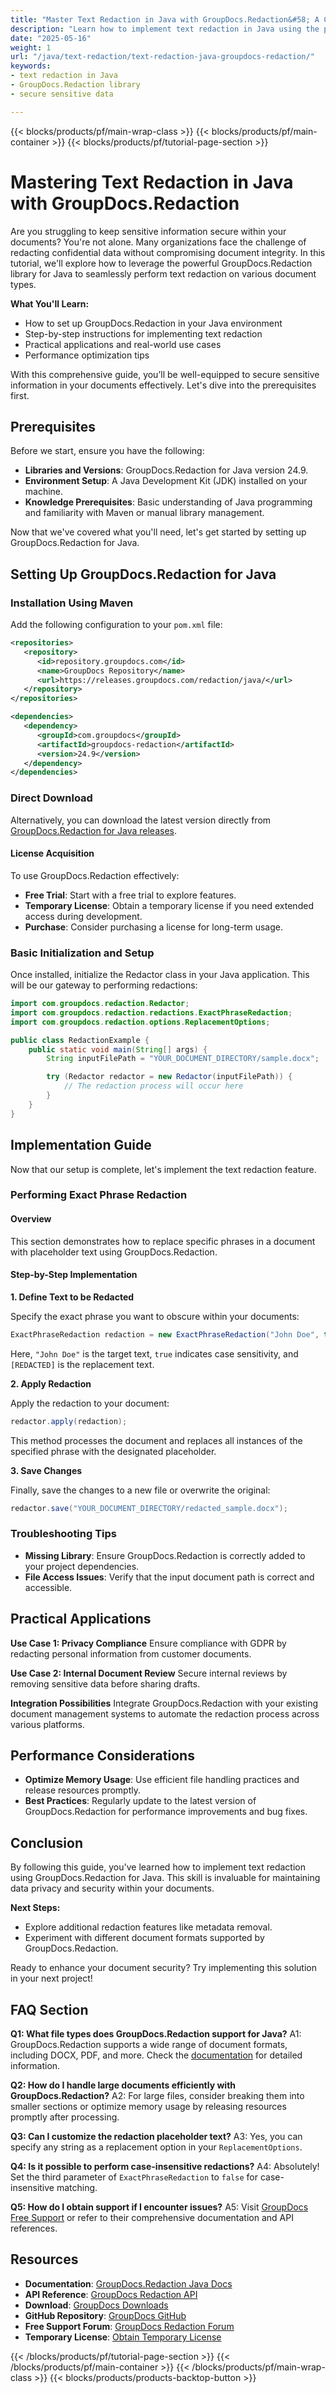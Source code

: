 ```yaml
---
title: "Master Text Redaction in Java with GroupDocs.Redaction&#58; A Comprehensive Guide"
description: "Learn how to implement text redaction in Java using the powerful GroupDocs.Redaction library. Secure sensitive data efficiently with this step-by-step guide."
date: "2025-05-16"
weight: 1
url: "/java/text-redaction/text-redaction-java-groupdocs-redaction/"
keywords:
- text redaction in Java
- GroupDocs.Redaction library
- secure sensitive data

---
```


{{< blocks/products/pf/main-wrap-class >}}
{{< blocks/products/pf/main-container >}}
{{< blocks/products/pf/tutorial-page-section >}}
# Mastering Text Redaction in Java with GroupDocs.Redaction

Are you struggling to keep sensitive information secure within your documents? You're not alone. Many organizations face the challenge of redacting confidential data without compromising document integrity. In this tutorial, we'll explore how to leverage the powerful GroupDocs.Redaction library for Java to seamlessly perform text redaction on various document types.

**What You'll Learn:**
- How to set up GroupDocs.Redaction in your Java environment
- Step-by-step instructions for implementing text redaction
- Practical applications and real-world use cases
- Performance optimization tips

With this comprehensive guide, you’ll be well-equipped to secure sensitive information in your documents effectively. Let's dive into the prerequisites first.

## Prerequisites

Before we start, ensure you have the following:
- **Libraries and Versions**: GroupDocs.Redaction for Java version 24.9.
- **Environment Setup**: A Java Development Kit (JDK) installed on your machine.
- **Knowledge Prerequisites**: Basic understanding of Java programming and familiarity with Maven or manual library management.

Now that we've covered what you'll need, let's get started by setting up GroupDocs.Redaction for Java.

## Setting Up GroupDocs.Redaction for Java

### Installation Using Maven
Add the following configuration to your `pom.xml` file:

```xml
<repositories>
   <repository>
      <id>repository.groupdocs.com</id>
      <name>GroupDocs Repository</name>
      <url>https://releases.groupdocs.com/redaction/java/</url>
   </repository>
</repositories>

<dependencies>
   <dependency>
      <groupId>com.groupdocs</groupId>
      <artifactId>groupdocs-redaction</artifactId>
      <version>24.9</version>
   </dependency>
</dependencies>
```

### Direct Download
Alternatively, you can download the latest version directly from [GroupDocs.Redaction for Java releases](https://releases.groupdocs.com/redaction/java/).

#### License Acquisition
To use GroupDocs.Redaction effectively:
- **Free Trial**: Start with a free trial to explore features.
- **Temporary License**: Obtain a temporary license if you need extended access during development.
- **Purchase**: Consider purchasing a license for long-term usage.

### Basic Initialization and Setup

Once installed, initialize the Redactor class in your Java application. This will be our gateway to performing redactions:

```java
import com.groupdocs.redaction.Redactor;
import com.groupdocs.redaction.redactions.ExactPhraseRedaction;
import com.groupdocs.redaction.options.ReplacementOptions;

public class RedactionExample {
    public static void main(String[] args) {
        String inputFilePath = "YOUR_DOCUMENT_DIRECTORY/sample.docx";

        try (Redactor redactor = new Redactor(inputFilePath)) {
            // The redaction process will occur here
        }
    }
}
```

## Implementation Guide

Now that our setup is complete, let's implement the text redaction feature.

### Performing Exact Phrase Redaction

#### Overview
This section demonstrates how to replace specific phrases in a document with placeholder text using GroupDocs.Redaction.

#### Step-by-Step Implementation

**1. Define Text to be Redacted**

Specify the exact phrase you want to obscure within your documents:

```java
ExactPhraseRedaction redaction = new ExactPhraseRedaction("John Doe", true, new ReplacementOptions("[REDACTED]"));
```

Here, `"John Doe"` is the target text, `true` indicates case sensitivity, and `[REDACTED]` is the replacement text.

**2. Apply Redaction**

Apply the redaction to your document:

```java
redactor.apply(redaction);
```

This method processes the document and replaces all instances of the specified phrase with the designated placeholder.

**3. Save Changes**

Finally, save the changes to a new file or overwrite the original:

```java
redactor.save("YOUR_DOCUMENT_DIRECTORY/redacted_sample.docx");
```

### Troubleshooting Tips

- **Missing Library**: Ensure GroupDocs.Redaction is correctly added to your project dependencies.
- **File Access Issues**: Verify that the input document path is correct and accessible.

## Practical Applications

**Use Case 1: Privacy Compliance**
Ensure compliance with GDPR by redacting personal information from customer documents.

**Use Case 2: Internal Document Review**
Secure internal reviews by removing sensitive data before sharing drafts.

**Integration Possibilities**
Integrate GroupDocs.Redaction with your existing document management systems to automate the redaction process across various platforms.

## Performance Considerations

- **Optimize Memory Usage**: Use efficient file handling practices and release resources promptly.
- **Best Practices**: Regularly update to the latest version of GroupDocs.Redaction for performance improvements and bug fixes.

## Conclusion

By following this guide, you've learned how to implement text redaction using GroupDocs.Redaction for Java. This skill is invaluable for maintaining data privacy and security within your documents.

**Next Steps:**
- Explore additional redaction features like metadata removal.
- Experiment with different document formats supported by GroupDocs.Redaction.

Ready to enhance your document security? Try implementing this solution in your next project!

## FAQ Section

**Q1: What file types does GroupDocs.Redaction support for Java?**
A1: GroupDocs.Redaction supports a wide range of document formats, including DOCX, PDF, and more. Check the [documentation](https://docs.groupdocs.com/redaction/java/) for detailed information.

**Q2: How do I handle large documents efficiently with GroupDocs.Redaction?**
A2: For large files, consider breaking them into smaller sections or optimize memory usage by releasing resources promptly after processing.

**Q3: Can I customize the redaction placeholder text?**
A3: Yes, you can specify any string as a replacement option in your `ReplacementOptions`.

**Q4: Is it possible to perform case-insensitive redactions?**
A4: Absolutely! Set the third parameter of `ExactPhraseRedaction` to `false` for case-insensitive matching.

**Q5: How do I obtain support if I encounter issues?**
A5: Visit [GroupDocs Free Support](https://forum.groupdocs.com/c/redaction/10) or refer to their comprehensive documentation and API references.

## Resources
- **Documentation**: [GroupDocs.Redaction Java Docs](https://docs.groupdocs.com/redaction/java/)
- **API Reference**: [GroupDocs Redaction API](https://reference.groupdocs.com/redaction/java)
- **Download**: [GroupDocs Downloads](https://releases.groupdocs.com/redaction/java/)
- **GitHub Repository**: [GroupDocs GitHub](https://github.com/groupdocs-redaction/GroupDocs.Redaction-for-Java)
- **Free Support Forum**: [GroupDocs Redaction Forum](https://forum.groupdocs.com/c/redaction/10)
- **Temporary License**: [Obtain Temporary License](https://purchase.groupdocs.com/temporary-license/) 

{{< /blocks/products/pf/tutorial-page-section >}}
{{< /blocks/products/pf/main-container >}}
{{< /blocks/products/pf/main-wrap-class >}}
{{< blocks/products/products-backtop-button >}}